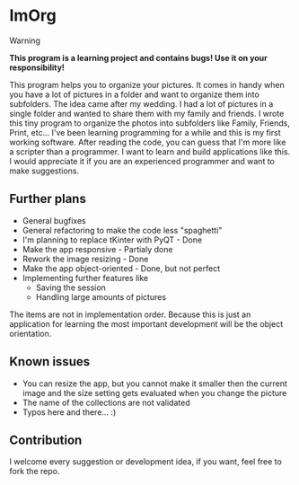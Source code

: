 # ImOrg

> [!warning]
> **This program is a learning project and contains bugs! Use it on your responsibility!**

This program helps you to organize your pictures. It comes in handy when you have a lot of pictures in a folder and want 
to organize them into subfolders. The idea came after my wedding. I had a lot of pictures in a single folder and wanted 
to share them with my family and friends. I wrote this tiny program to organize the photos into subfolders like Family, 
Friends, Print, etc... I've been learning programming for a while and this is my first working software. After reading 
the code, you can guess that I'm more like a scripter than a programmer. I want to learn and build applications like this.
I would appreciate it if you are an experienced programmer and want to make suggestions.

## Further plans

- General bugfixes
- General refactoring to make the code less "spaghetti"
- I'm planning to replace tKinter with PyQT - Done
- Make the app responsive - Partialy done
- Rework the image resizing - Done
- Make the app object-oriented - Done, but not perfect
- Implementing further features like
  - Saving the session
  - Handling large amounts of pictures

The items are not in implementation order. Because this is just an application for learning the most important 
development will be the object orientation.

## Known issues

- You can resize the app, but you cannot make it smaller then the current image and the size setting gets evaluated when you change the picture
- The name of the collections are not validated
- Typos here and there... :)

## Contribution 

I welcome every suggestion or development idea, if you want, feel free to fork the repo.